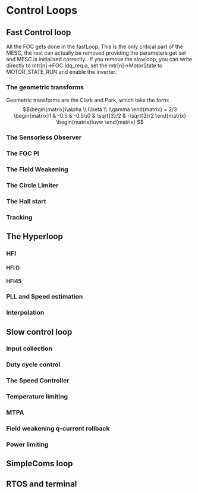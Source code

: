 # Control Loops


## Fast Control loop
All the FOC gets done in the fastLoop. This is the only critical part of the MESC, the rest can actually be removed providing the parameters get set and MESC is initialised correctly .
If you remove the slowloop, you can write directly to mtr[n]->FOC.Idq_req.q, set the mtr[n]->MotorState to MOTOR_STATE_RUN and enable the inverter.

### The geometric transforms
Geometric transforms are the Clark and Park, which take the form:
$$\begin{matrix}I\alpha \\ I\beta \\ I\gamma \end{matrix} = 2/3 \begin{matrix}1 & -0.5 & -0.5\\0 & \sqrt{3}/2 & -\sqrt{3}/2 \end{matrix} \begin{matrix}Iuvw \end{matrix} $$

### The Sensorless Observer

### The FOC PI

### The Field Weakening

### The Circle Limiter

### The Hall start

### Tracking


## The Hyperloop

### HFI

#### HFI D

#### HFI45

### PLL and Speed estimation

### Interpolation


## Slow control loop

### Input collection

### Duty cycle control

### The Speed Controller

### Temperature limiting

### MTPA

### Field weakening q-current rollback

### Power limiting





## SimpleComs loop

## RTOS and terminal

